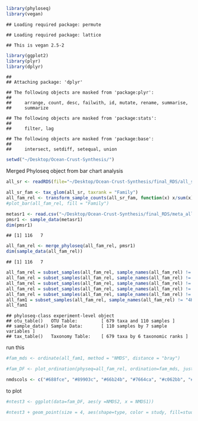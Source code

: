 ``` r
library(phyloseq)
library(vegan)
```

    ## Loading required package: permute

    ## Loading required package: lattice

    ## This is vegan 2.5-2

``` r
library(ggplot2)
library(plyr)
library(dplyr)
```

    ## 
    ## Attaching package: 'dplyr'

    ## The following objects are masked from 'package:plyr':
    ## 
    ##     arrange, count, desc, failwith, id, mutate, rename, summarise,
    ##     summarize

    ## The following objects are masked from 'package:stats':
    ## 
    ##     filter, lag

    ## The following objects are masked from 'package:base':
    ## 
    ##     intersect, setdiff, setequal, union

``` r
setwd("~/Desktop/Ocean-Crust-Synthesis/")
```

Merged Phyloseq object from bar chart analysis

``` r
all_sr <- readRDS(file="~/Desktop/Ocean-Crust-Synthesis/final_RDS/all_sr")
```

``` r
all_sr_fam <- tax_glom(all_sr, taxrank = "Family")
all_fam_rel <- transform_sample_counts(all_sr_fam, function(x) x/sum(x))
#plot_bar(all_fam_rel, fill = "Family")
```

``` r
metasr1 <- read.csv("~/Desktop/Ocean-Crust-Synthesis/final_RDS/meta_allsr1.csv", row.names = 1)
pmsr1 <- sample_data(metasr1)
dim(pmsr1)
```

    ## [1] 116   7

``` r
all_fam_rel <- merge_phyloseq(all_fam_rel, pmsr1)
dim(sample_data(all_fam_rel))
```

    ## [1] 116   7

``` r
all_fam_rel = subset_samples(all_fam_rel, sample_names(all_fam_rel) != "Blank-1")
all_fam_rel = subset_samples(all_fam_rel, sample_names(all_fam_rel) != "Blank-2")
all_fam_rel = subset_samples(all_fam_rel, sample_names(all_fam_rel) != "Blank-3")
all_fam_rel = subset_samples(all_fam_rel, sample_names(all_fam_rel) != "Blank-4")
all_fam_rel = subset_samples(all_fam_rel, sample_names(all_fam_rel) != "JdFBack")
all_fam1 = subset_samples(all_fam_rel, sample_names(all_fam_rel) != "4HCC")
all_fam1
```

    ## phyloseq-class experiment-level object
    ## otu_table()   OTU Table:         [ 679 taxa and 110 samples ]
    ## sample_data() Sample Data:       [ 110 samples by 7 sample variables ]
    ## tax_table()   Taxonomy Table:    [ 679 taxa by 6 taxonomic ranks ]

run this

``` r
#fam_mds <- ordinate(all_fam1, method = "NMDS", distance = "bray")
```

``` r
#fam_DF <- plot_ordination(physeq=all_fam_rel, ordination=fam_mds, justDF = TRUE)
```

``` r
nmdscols <- c("#688fce", "#89903c", "#66b24b", "#7664ca", "#c062bb", "#4aac8b", "#ca5336", "#c85979", "#c98e44")
```

to plot

``` r
#ntest3 <- ggplot(data=fam_DF, aes(y =NMDS2, x = NMDS1))
```

``` r
#ntest3 + geom_point(size = 4, aes(shape=type, color = study, fill=study, alpha=biome)) + scale_color_manual(values=nmdscols) + scale_fill_manual(values=nmdscols)  + scale_shape_manual(values=c(21,22,23,24,25)) + scale_alpha_manual(values=c("subsurface" = 1, "surface" = 0.5 )) + theme_classic()
```
